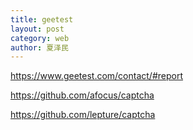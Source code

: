 ```yaml
---
title: geetest
layout: post
category: web
author: 夏泽民
---
```

https://www.geetest.com/contact/#report
<!-- more -->

https://github.com/afocus/captcha

https://github.com/lepture/captcha